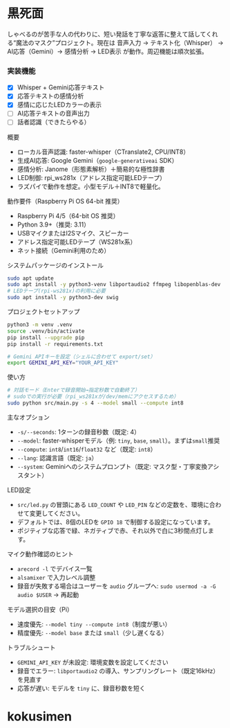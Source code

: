 # 黒死面

しゃべるのが苦手な人の代わりに、短い発話を丁寧な返答に整えて話してくれる“魔法のマスク”プロジェクト。現在は 音声入力 → テキスト化（Whisper） → AI応答（Gemini）→ 感情分析 → LED表示 が動作。周辺機能は順次拡張。

### 実装機能
- [x] Whisper + Gemini応答テキスト
- [x] 応答テキストの感情分析
- [x] 感情に応じたLEDカラーの表示
- [ ] AI応答テキストの音声出力
- [ ] 話者認識（できたらやる）

概要
- ローカル音声認識: faster-whisper（CTranslate2, CPU/INT8）
- 生成AI応答: Google Gemini（`google-generativeai` SDK）
- 感情分析: Janome（形態素解析）＋簡易的な極性辞書
- LED制御: rpi_ws281x（アドレス指定可能LEDテープ）
- ラズパイで動作を想定。小型モデル＋INT8で軽量化。

動作要件（Raspberry Pi OS 64-bit 推奨）
- Raspberry Pi 4/5（64-bit OS 推奨）
- Python 3.9+（推奨: 3.11）
- USBマイクまたはI2Sマイク、スピーカー
- アドレス指定可能LEDテープ（WS281x系）
- ネット接続（Gemini利用のため）

システムパッケージのインストール
```bash
sudo apt update
sudo apt install -y python3-venv libportaudio2 ffmpeg libopenblas-dev
# LEDテープ(rpi-ws281x)の利用に必要
sudo apt install -y python3-dev swig
```

プロジェクトセットアップ
```bash
python3 -m venv .venv
source .venv/bin/activate
pip install --upgrade pip
pip install -r requirements.txt

# Gemini APIキーを設定（シェルに合わせて export/set）
export GEMINI_API_KEY="YOUR_API_KEY"
```

使い方
```bash
# 対話モード（Enterで録音開始→指定秒数で自動終了）
# sudoでの実行が必要（rpi_ws281xが/dev/memにアクセスするため）
sudo python src/main.py -s 4 --model small --compute int8
```

主なオプション
- `-s/--seconds`: 1ターンの録音秒数（既定: 4）
- `--model`: faster-whisperモデル（例: `tiny`, `base`, `small`）。まずは`small`推奨
- `--compute`: `int8`/`int16`/`float32` など（既定: `int8`）
- `--lang`: 認識言語（既定: `ja`）
- `--system`: Geminiへのシステムプロンプト（既定: マスク型・丁寧変換アシスタント）

LED設定
- `src/led.py` の冒頭にある `LED_COUNT` や `LED_PIN` などの定数を、環境に合わせて変更してください。
- デフォルトでは、8個のLEDを `GPIO 18` で制御する設定になっています。
- ポジティブな応答で緑、ネガティブで赤、それ以外で白に3秒間点灯します。

マイク動作確認のヒント
- `arecord -l` でデバイス一覧
- `alsamixer` で入力レベル調整
- 録音が失敗する場合はユーザーを `audio` グループへ: `sudo usermod -a -G audio $USER` → 再起動

モデル選択の目安（Pi）
- 速度優先: `--model tiny --compute int8`（制度が悪い）
- 精度優先: `--model base` または `small`（少し遅くなる）

トラブルシュート
- `GEMINI_API_KEY` が未設定: 環境変数を設定してください
- 録音でエラー: `libportaudio2` の導入、サンプリングレート（既定16kHz）を見直す
- 応答が遅い: モデルを `tiny` に、録音秒数を短く

# kokusimen
